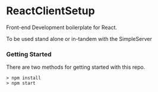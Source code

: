 # ReactClientSetup

Front-end Development boilerplate for React.

To be used stand alone or in-tandem with the SimpleServer

### Getting Started

There are two methods for getting started with this repo.

```
> npm install
> npm start
```
